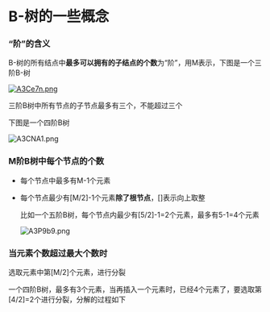 # B-树的一些概念



### “阶”的含义

B-树的所有结点中**最多可以拥有的子结点的个数**为“阶”，用M表示，下图是一个三阶B-树

[![A3Ce7n.png](https://s2.ax1x.com/2019/03/21/A3Ce7n.png)](https://imgchr.com/i/A3Ce7n)

三阶B树中所有节点的子节点最多有三个，不能超过三个



下图是一个四阶B树

![A3CNA1.png](https://s2.ax1x.com/2019/03/21/A3CNA1.png)

### M阶B树中每个节点的个数

* 每个节点中最多有M-1个元素

* 每个节点最少有[M/2]-1个元素**除了根节点**，[]表示向上取整

  比如一个五阶B树，每个节点内最少有[5/2]-1=2个元素，最多有5-1=4个元素

  ![A3P9b9.png](https://s2.ax1x.com/2019/03/21/A3P9b9.png)

### 当元素个数超过最大个数时

选取元素中第[M/2]个元素，进行分裂

一个四阶B树，最多有3个元素，当再插入一个元素时，已经4个元素了，要选取第[4/2]=2个进行分裂，分解的过程如下

